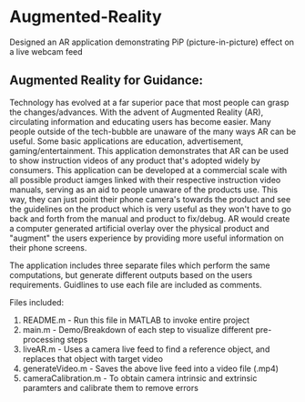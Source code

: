 # Augmented-Reality
Designed an AR application demonstrating PiP (picture-in-picture) effect on a live webcam feed

Augmented Reality for Guidance:
--------------------------------

  Technology has evolved at a far superior pace that most people can grasp the changes/advances. With the advent of Augmented Reality (AR), circulating information and educating users has become easier. Many people outside of the tech-bubble are unaware of the many ways AR can be useful. Some basic applications are education, advertisement, gaming/entertainment. 
  This application demonstrates that AR can be used to show instruction videos of any product that's adopted widely by consumers. This application can be developed at a commercial scale with all possible product iamges linked with their respective instruction video manuals, serving as an aid to people unaware of the products use.
  This way, they can just point their phone camera's towards the product and see the guidelines on the product which is very useful as they won't have to go back and forth from the manual and product to fix/debug.
  AR would create a computer generated artificial overlay over the physical product and "augment" the users experience by providing more useful information on their phone screens.
  
  The application includes three separate files which perform the same computations, but generate different outputs based on the users requirements. Guidlines to use each file are included as comments.
  
 Files included:
 1. README.m - Run this file in MATLAB to invoke entire project
 2. main.m - Demo/Breakdown of each step to visualize different pre-processing steps
 3. liveAR.m - Uses a camera live feed to find a reference object, and replaces that object with target video
 4. generateVideo.m - Saves the above live feed into a video file (.mp4)
 5. cameraCalibration.m - To obtain camera intrinsic and extrinsic paramters and calibrate them to remove errors 
